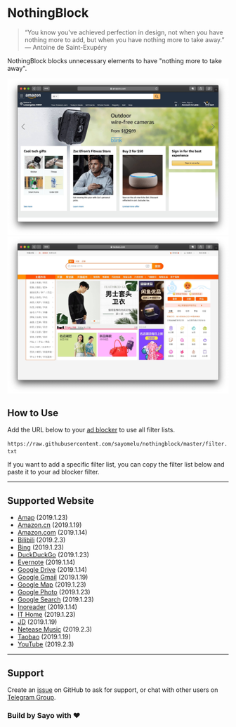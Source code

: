 # NothingBlock

> “You know you've achieved perfection in design, not when you have nothing more to add, but when you have nothing more to take away.” ― Antoine de Saint-Exupéry

NothingBlock blocks unnecessary elements to have "nothing more to take away".

![NothingBlock on Amazon.com](assets/nothingblock-on-amazon.com.jpg)
![NothingBlock on Taobao](assets/nothingblock-on-taobao.jpg)

## How to Use

Add the URL below to your [ad blocker](https://bing.com/search?q=ad+blocker) to use all filter lists.

`https://raw.githubusercontent.com/sayomelu/nothingblock/master/filter.txt`


If you want to add a specific filter list, you can copy the filter list below and paste it to your ad blocker filter.

---

## Supported Website

* [Amap](filter/amap.txt) (2019.1.23)
* [Amazon.cn](filter/amazon.cn.txt) (2019.1.19)
* [Amazon.com](filter/amazon.com.txt) (2019.1.14)
* [Bilibili](filter/bilibili.txt) (2019.2.3)
* [Bing](filter/bing.txt) (2019.1.23)
* [DuckDuckGo](filter/duckduckgo.txt) (2019.1.23)
* [Evernote](filter/evernote.txt) (2019.1.14)
* [Google Drive](filter/google-drive.txt) (2019.1.14)
* [Google Gmail](filter/google-gmail.txt) (2019.1.19)
* [Google Map](filter/google-map.txt) (2019.1.23)
* [Google Photo](filter/google-photo.txt) (2019.1.23)
* [Google Search](filter/google-search.txt) (2019.1.23)
* [Inoreader](filter/inoreader.txt) (2019.1.14)
* [IT Home](filter/it-home.txt) (2019.1.23)
* [JD](filter/jd.txt) (2019.1.19)
* [Netease Music](filter/netease-music.txt) (2019.2.3)
* [Taobao](filter/taobao.txt) (2019.1.19)
* [YouTube](filter/youtube.txt) (2019.2.3)

---

## Support

Create an [issue](https://github.com/sayomelu/nothingblock/issues/new) on GitHub to ask for support, or chat with other users on [Telegram Group](https://t.me/nothingblock).

### Build by Sayo with ❤️